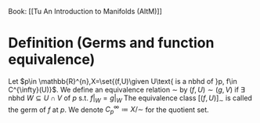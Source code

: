 Book: [[Tu An Introduction to Manifolds (AItM)]]
# Definition (Germs and function equivalence)
Let $p\in \mathbb{R}^{n},X=\set{(f,U)\given U\text{ is  a nbhd of }p, f\in C^{\infty}(U)}$.
We define an equivalence relation $\sim$ by $(f,U)\sim(g,V)$ if $\exists$ nbhd $W\subseteq U\cap V$ of $p$ s.t. $f|_{W}=g|_{W}$
The equivalence class $[(f,U)]_{\sim}$ is called the germ of $f$ at $p$.
We denote $C_{p}^{\infty}\coloneqq X/\sim$ for the quotient set.
